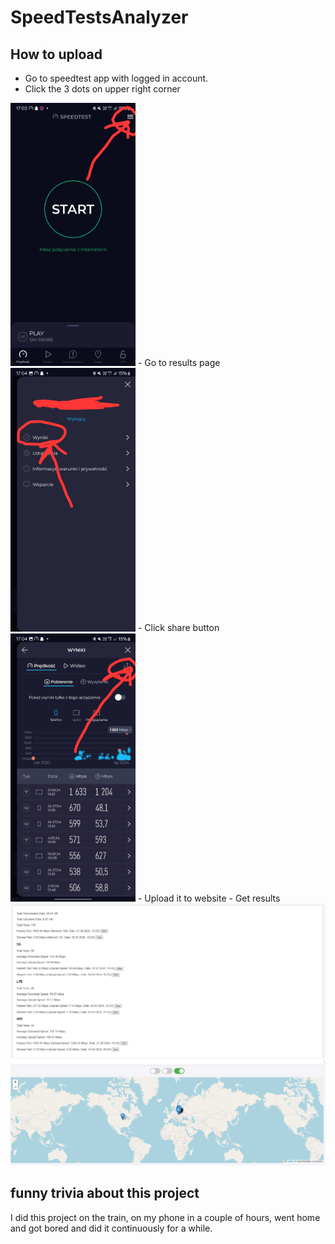 # SpeedTestsAnalyzer
## How to upload
- Go to speedtest app with logged in account.
- Click the 3 dots on upper right corner
<img src="https://raw.githubusercontent.com/LuckyMan612/SpeedTestsAnalyzer/main/.github/Screenshot_20240725_170407_Speedtest.jpg" width="200">
- Go to results page
<img src="https://raw.githubusercontent.com/LuckyMan612/SpeedTestsAnalyzer/main/.github/Screenshot_20240725_170438_Speedtest.jpg" width="200">
- Click share button
<img src="https://raw.githubusercontent.com/LuckyMan612/SpeedTestsAnalyzer/main/.github/Screenshot_20240725_170513_Speedtest.jpg" width="200">
- Upload it to website
- Get results
<img src="https://raw.githubusercontent.com/LuckyMan612/SpeedTestsAnalyzer/main/.github/Zrzut%20ekranu%202024-07-26%20105754.png" width="1000"> <img src="https://raw.githubusercontent.com/LuckyMan612/SpeedTestsAnalyzer/main/.github/Zrzut%20ekranu%202024-07-26%20110027.png" width="1000">

## funny trivia about this project
I did this project on the train, on my phone in a couple of hours, went home and got bored and did it continuously for a while.
